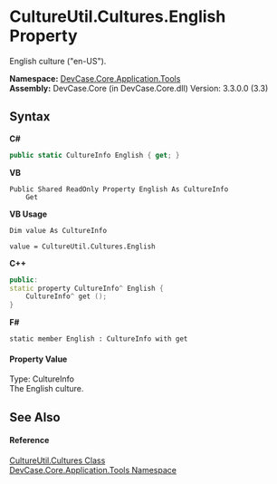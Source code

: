 # CultureUtil.Cultures.English Property 
 

English culture ("en-US").

**Namespace:**&nbsp;<a href="N_DevCase_Core_Application_Tools">DevCase.Core.Application.Tools</a><br />**Assembly:**&nbsp;DevCase.Core (in DevCase.Core.dll) Version: 3.3.0.0 (3.3)

## Syntax

**C#**<br />
``` C#
public static CultureInfo English { get; }
```

**VB**<br />
``` VB
Public Shared ReadOnly Property English As CultureInfo
	Get
```

**VB Usage**<br />
``` VB Usage
Dim value As CultureInfo

value = CultureUtil.Cultures.English

```

**C++**<br />
``` C++
public:
static property CultureInfo^ English {
	CultureInfo^ get ();
}
```

**F#**<br />
``` F#
static member English : CultureInfo with get

```


#### Property Value
Type: CultureInfo<br />The English culture.

## See Also


#### Reference
<a href="T_DevCase_Core_Application_Tools_CultureUtil_Cultures">CultureUtil.Cultures Class</a><br /><a href="N_DevCase_Core_Application_Tools">DevCase.Core.Application.Tools Namespace</a><br />